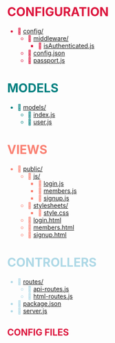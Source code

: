 

<span style='color: crimson;'>

# CONFIGURATION

* :file_folder: [config/](./config)
  * :file_folder: [middleware/](./config/middleware)
    * :page_facing_up: [isAuthenticated.js](./config/middleware/isAuthenticated.js)
  * :page_facing_up: [config.json](./config/config.json)
  * :page_facing_up: [passport.js](./config/passport.js)

</span>

<span style='color: teal;'>

# MODELS
* :file_folder: [models/](./models)
  * :page_facing_up: [index.js](./models/index.js)
  * :page_facing_up: [user.js](./models/user.js)

<span style='color:salmon'>

# VIEWS

* :file_folder: [public/](./public)
  * :file_folder: [js/](./public/js)
    * :page_facing_up: [login.js](./public/js/login.js)
    * :page_facing_up: [members.js](./public/js/members.js)
    * :page_facing_up: [signup.js](./public/js/signup.js)
  * :file_folder: [stylesheets/](./public/stylesheets)
    * :page_facing_up: [style.css](./public/stylesheets/style.css)
  * :file_folder: [login.html](./public/login.html)
  * :file_folder: [members.html](./public/members.html)
  * :file_folder: [signup.html](./public/signup.html)


</span>
<span style='color: lightblue;'>

# CONTROLLERS
* :file_folder: [routes/](./routes)
  * :page_facing_up: [api-routes.js](./routes/api-routes.js)
  * :page_facing_up: [html-routes.js](./routes/html-routes.js)
* :page_facing_up: [package.json](./package.json)
* :page_facing_up: [server.js](./server.js)
  
</span>

<span style='color: crimson;'>

## CONFIG FILES

</span>

